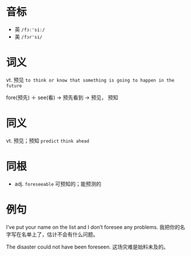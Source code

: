 # 音标

- 英 `/fɔː'siː/`
- 美 `/fɔr'si/`

# 词义

vt. 预见
`to think or know that something is going to happen in the future`



fore(预先) ＋ see(看) → 预先看到 → 预见， 预知

# 同义

vt. 预见；预知
`predict` `think ahead`

# 同根

- adj. `foreseeable` 可预知的；能预测的

# 例句

I’ve put your name on the list and I don’t foresee any problems.
我把你的名字写在名单上了，估计不会有什么问题。

The disaster could not have been foreseen.
这场灾难是始料未及的。


